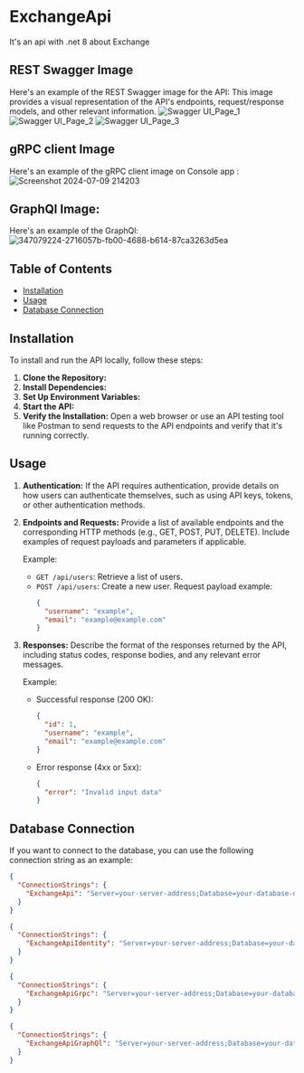 # ExchangeApi
It's an api with .net 8 about Exchange

## REST Swagger Image
Here's an example of the REST Swagger image for the API:
This image provides a visual representation of the API's endpoints, request/response models, and other relevant information. 
![Swagger UI_Page_1](https://github.com/user-attachments/assets/0209c62e-52d2-4859-906f-0e428e9b4c39)
![Swagger UI_Page_2](https://github.com/user-attachments/assets/cebbd740-cd20-4aee-8c4e-bd9c1cd10e1e)
![Swagger UI_Page_3](https://github.com/user-attachments/assets/4365cf60-a9d9-4bed-938a-85b2cc1e025b)


## gRPC client Image
Here's an example of the gRPC client image on Console app :
![Screenshot 2024-07-09 214203](https://github.com/MrFarbodMirzaee/ExchangeApi/assets/134764233/33dffafb-07c9-41f9-80b8-6350f6b9d1b9)
## GraphQl Image:
Here's an example of the GraphQl:
![347079224-2716057b-fb00-4688-b614-87ca3263d5ea](https://github.com/MrFarbodMirzaee/ExchangeApi/assets/134764233/db67e4f6-d519-4d3c-b196-5db04cfff689)

## Table of Contents
- [Installation](#installation)
- [Usage](#usage)
- [Database Connection](#database-connection)

## Installation
To install and run the API locally, follow these steps:

1. **Clone the Repository:**
2. **Install Dependencies:**
3. **Set Up Environment Variables:**
5. **Start the API:**
6. **Verify the Installation:**
Open a web browser or use an API testing tool like Postman to send requests to the API endpoints and verify that it's running correctly.

## Usage
1. **Authentication:**
   If the API requires authentication, provide details on how users can authenticate themselves, such as using API keys, tokens, or other authentication methods.

2. **Endpoints and Requests:**
   Provide a list of available endpoints and the corresponding HTTP methods (e.g., GET, POST, PUT, DELETE). Include examples of request payloads and parameters if applicable.

   Example:
   - `GET /api/users`: Retrieve a list of users.
   - `POST /api/users`: Create a new user. Request payload example:
     ```json
     {
       "username": "example",
       "email": "example@example.com"
     }
     ```

3. **Responses:**
   Describe the format of the responses returned by the API, including status codes, response bodies, and any relevant error messages.

   Example:
   - Successful response (200 OK):
     ```json
     {
       "id": 1,
       "username": "example",
       "email": "example@example.com"
     }
     ```
   - Error response (4xx or 5xx):
     ```json
     {
       "error": "Invalid input data"
     }
     ```

## Database Connection
If you want to connect to the database, you can use the following connection string as an example:

```json
{
  "ConnectionStrings": {
    "ExchangeApi": "Server=your-server-address;Database=your-database-name;User Id=your-username;Password=your-password;"
  }
}
```
```json
{
  "ConnectionStrings": {
    "ExchangeApiIdentity": "Server=your-server-address;Database=your-database-name;User Id=your-username;Password=your-password;"
  }
}
```
```json
{
  "ConnectionStrings": {
    "ExchangeApiGrpc": "Server=your-server-address;Database=your-database-name;User Id=your-username;Password=your-password;"
  }
}
```
```json
{
  "ConnectionStrings": {
    "ExchangeApiGraphQl": "Server=your-server-address;Database=your-database-name;User Id=your-username;Password=your-password;"
  }
}
```
